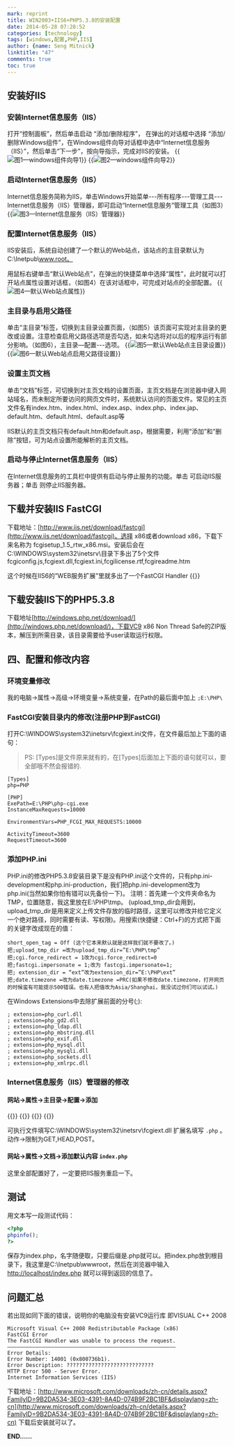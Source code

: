 ```yaml
---
mark: reprint
title: WIN2003+IIS6+PHP5.3.8的安装配置
date: 2014-05-28 07:28:52
categories: [technology]
tags: [windows,配置,PHP,IIS]
author: {name: Seng Mitnick}
linktitle: "47"
comments: true
toc: true
---
```

## 安装好IIS
### 安装Internet信息服务（IIS）
打开“控制面板”，然后单击启动 “添加/删除程序”， 在弹出的对话框中选择 “添加/删除Windows组件”，在Windows组件向导对话框中选中“Internet信息服务（IIS）”，然后单击“下一步”，按向导指示，完成对IIS的安装。
{{<img name="01.jpg" caption="图1—windows组件向导1" alt="图1—windows组件向导1" full="true" >}}
{{<img name="02.jpg" caption="图2—windows组件向导2" alt="图2—windows组件向导2" full="true" >}}
<!--more-->
### 启动Internet信息服务（IIS）

Internet信息服务简称为IIS，单击Windows开始菜单---所有程序---管理工具---Internet信息服务（IIS）管理器，即可启动“Internet信息服务”管理工具（如图3）
{{<img name="03.jpg" caption="图3—Internet信息服务（IIS）管理器" alt="图3—Internet信息服务（IIS）管理器" full="true" >}}

### 配置Internet信息服务（IIS）

IIS安装后，系统自动创建了一个默认的Web站点，该站点的主目录默认为C:\\Inetpub\\www.root。

用鼠标右键单击“默认Web站点”，在弹出的快捷菜单中选择“属性”，此时就可以打开站点属性设置对话框，（如图4）在该对话框中，可完成对站点的全部配置。
{{<img name="04.jpg" caption="图4—默认Web站点属性" alt="图4—默认Web站点属性" full="true" >}}

### 主目录与启用父路径

单击“主目录”标签，切换到主目录设置页面，（如图5）该页面可实现对主目录的更改或设置。注意检查启用父路径选项是否勾选，如未勾选将对以后的程序运行有部分影响。（如图6），主目录—配置---选项。
{{<img name="05.jpg" caption="图5—默认Web站点主目录设置" alt="图5—默认Web站点主目录设置" full="true" >}}
{{<img name="06.jpg" caption="图6—默认Web站点启用父路径设置" alt="图6—默认Web站点启用父路径设置" full="true" >}}

### 设置主页文档

单击“文档”标签，可切换到对主页文档的设置页面，主页文档是在浏览器中键入网站域名，而未制定所要访问的网页文件时，系统默认访问的页面文件。常见的主页文件名有index.htm、index.html、index.asp、index.php、index.jap、default.htm、default.html、default.asp等

IIS默认的主页文档只有default.htm和default.asp，根据需要，利用“添加”和“删除”按钮，可为站点设置所能解析的主页文档。


### 启动与停止Internet信息服务（IIS）

在Internet信息服务的工具栏中提供有启动与停止服务的功能。单击 可启动IIS服务器；单击 则停止IIS服务器。

## 下载并安装IIS FastCGI
下载地址：[http://www.iis.net/download/fastcgi](http://www.iis.net/download/fastcgi)。选择 x86或者download x86，下载下来名称为 fcgisetup_1.5_rtw_x86.msi。安装后会在C:\WINDOWS\system32\inetsrv\目录下多出了5个文件fcgiconfig.js,fcgiext.dll,fcgiext.ini,fcgilicense.rtf,fcgireadme.htm


这个时候在IIS6的”WEB服务扩展”里就多出了一个FastCGI Handler
{{<img name="07.gif" full="true" >}}

## 下载安装IIS下的PHP5.3.8
下载地址[http://windows.php.net/download/](http://windows.php.net/download/)，下载VC9 x86 Non Thread Safe的ZIP版本，解压到所需目录，该目录需要给予user读取运行权限。

## 四、配置和修改内容
### 环境变量修改
我的电脑->属性->高级->环境变量->系统变量，在Path的最后面中加上 `;E:\PHP\`
### FastCGI安装目录内的修改(注册PHP到FastCGI)
打开C:\WINDOWS\system32\inetsrv\fcgiext.ini文件，在文件最后加上下面的语句：
> PS: [Types]是文件原来就有的，在[Types]后面加上下面的语句就可以，要全部哦不然会报错的.

```
[Types]
php=PHP

[PHP]
ExePath=E:\PHP\php-cgi.exe
InstanceMaxRequests=10000

EnvironmentVars=PHP_FCGI_MAX_REQUESTS:10000

ActivityTimeout=3600
RequestTimeout=3600
```
### 添加PHP.ini
PHP.ini的修改PHP5.3.8安装目录下是没有PHP.ini这个文件的，只有php.ini-development和php.ini-production，我们把php.ini-development改为php.ini(当然如果你怕有错可以先备份一下)。
注明：首先建一个文件夹命名为TMP，位置随意，我这里放在E:\PHP\tmp。 (upload_tmp_dir会用到，upload_tmp_dir是用来定义上传文件存放的临时路径，这里可以修改并给它定义一个绝对路径，同时需要有读、写权限)。用搜索(快捷键：Ctrl+F)的方式把下面的关键字改成现在的值：
```
short_open_tag = Off (这个它本来默认就是这样我们就不要改了。)
把;upload_tmp_dir =改为upload_tmp_dir=”E:\PHP\tmp”
把;cgi.force_redirect = 1改为cgi.force_redirect=0
把;fastcgi.impersonate = 1;改为 fastcgi.impersonate=1;
把; extension_dir = “ext”改为extension_dir=”E:\PHP\ext”
把;date.timezone =改为date.timezone =PRC(如果不修改date.timezone，打开网页的时候蛮有可能提示500错误。也有人把值改为Asia/Shanghai，我没试过你们可以试试。)
```
在Windows Extensions中去除扩展前面的分号(;):
```
; extension=php_curl.dll
; extension=php_gd2.dll
; extension=php_ldap.dll
; extension=php_mbstring.dll
; extension=php_exif.dll
; extension=php_mysql.dll
; extension=php_mysqli.dll
; extension=php_sockets.dll
; extension=php_xmlrpc.dll
```

### Internet信息服务（IIS）管理器的修改
#### 网站->属性->主目录->配置->添加
{{<img name="08.gif" full="true" >}}
{{<img name="09.gif" full="true" >}}
{{<img name="10.gif" full="true" >}}
{{<img name="11.gif" full="true" >}}

可执行文件填写C:\WINDOWS\system32\inetsrv\fcgiext.dll
扩展名填写 `.php` 。
动作->限制为GET,HEAD,POST。
#### 网站->属性->文档->添加默认内容 `index.php`
这里全部配置好了，一定要把IIS服务重启一下。

## 测试
用文本写一段测试代码：
~~~ php
<?php
phpinfo();
?>
~~~
保存为index.php，名字随便取，只要后缀是.php就可以。把index.php放到根目录下，我这里是C:\Inetpub\wwwroot，然后在浏览器中输入[http://localhost/index.php](http://localhost/index.php) 就可以得到返回的信息了。

## 问题汇总
若出现如同下面的错误，说明你的电脑没有安装VC9运行库 即VISUAL C++ 2008
```
Microsoft Visual C++ 2008 Redistributable Package (x86)
FastCGI Error
The FastCGI Handler was unable to process the request.
——————————————————————————————————————————————————————
Error Details:
Error Number: 14001 (0x800736b1).
Error Description: ????????????????????????????
HTTP Error 500 - Server Error.
Internet Information Services (IIS)
```
下载地址：[http://www.microsoft.com/downloads/zh-cn/details.aspx?FamilyID=9B2DA534-3E03-4391-8A4D-074B9F2BC1BF&displaylang=zh-cn](http://www.microsoft.com/downloads/zh-cn/details.aspx?FamilyID=9B2DA534-3E03-4391-8A4D-074B9F2BC1BF&displaylang=zh-cn)
下载后安装就可以了。

**END……**